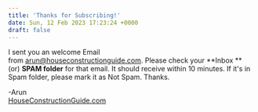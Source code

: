 ```yaml
---
title: 'Thanks for Subscribing!'
date: Sun, 12 Feb 2023 17:23:24 +0000
draft: false
---
```


I sent you an welcome Email from arun@houseconstructionguide.com. Please check your **Inbox **(or) **SPAM folder** for that email. It should receive within 10 minutes. If it's in Spam folder, please mark it as Not Spam. Thanks.

\-Arun  
[HouseConstructionGuide.com](https://houseconstructionguide.com/)